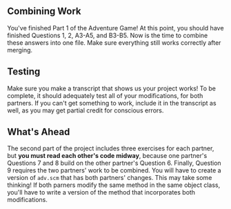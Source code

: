 ## Combining Work

You've finished Part 1 of the Adventure Game! At this point, you should have finished Questions 1, 2, A3-A5, and B3-B5. Now is the time to combine these answers into one file. Make sure everything still works correctly after merging.

## Testing

Make sure you make a transcript that shows us your project works! To be
complete, it should adequately test all of your modifications, for both
partners. If you can't get something to work, include it in the transcript as
well, as you may get partial credit for conscious errors.

## What's Ahead

The second part of the project includes three exercises for each partner, but
**you must read each other's code midway**, because one partner's Questions
7 and 8 build on the other partner's Question 6. Finally, Question 9 requires
the two partners' work to be combined. You will have to create a version of
`adv.scm` that has both partners' changes. This may take some thinking! If
both parners modify the same method in the same object class, you'll have to
write a version of the method that incorporates both modifications.